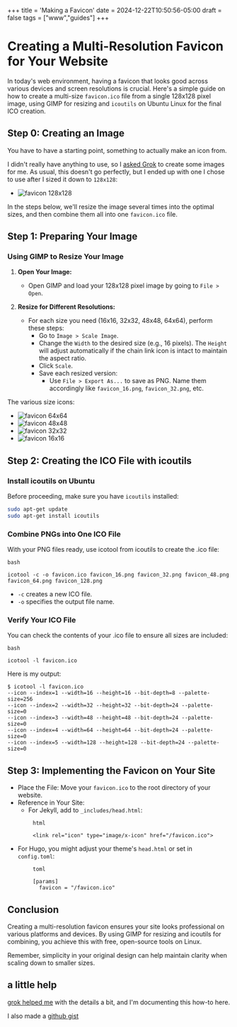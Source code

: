 +++
title = 'Making a Favicon'
date = 2024-12-22T10:50:56-05:00
draft = false
tags = ["www","guides"]
+++

# Creating a Multi-Resolution Favicon for Your Website

In today's web environment, having a favicon that looks good across various devices and screen resolutions is crucial. 
Here's a simple guide on how to create a multi-size `favicon.ico` file from a single 128x128 pixel image, using GIMP for resizing and `icoutils` on Ubuntu Linux for the final ICO creation.

## Step 0: Creating an Image
You have to have a starting point, something to actually make an icon from.

I didn't really have anything to use, so I [asked Grok](https://x.com/i/grok/share/5nlRPlZUikzFBIrvZWnMwmC8o) to create some images for me.
As usual, this doesn't go perfectly, but I ended up with one I chose to use after I sized it down to `128x128`:

- ![favicon 128x128](/images/favicon/favicon_128.png)

In the steps below, we'll resize the image several times into the optimal sizes, and then combine them all into one `favicon.ico` file.

## Step 1: Preparing Your Image

### Using GIMP to Resize Your Image

1. **Open Your Image:**
   - Open GIMP and load your 128x128 pixel image by going to `File > Open`.

2. **Resize for Different Resolutions:**
   - For each size you need (16x16, 32x32, 48x48, 64x64), perform these steps:
     - Go to `Image > Scale Image`.
     - Change the `Width` to the desired size (e.g., 16 pixels). The `Height` will adjust automatically if the chain link icon is intact to maintain the aspect ratio.
     - Click `Scale`.
     - Save each resized version:
       - Use `File > Export As...` to save as PNG. Name them accordingly like `favicon_16.png`, `favicon_32.png`, etc.
       
The various size icons:
- ![favicon 64x64](/images/favicon/favicon_64.png)
- ![favicon 48x48](/images/favicon/favicon_48.png)
- ![favicon 32x32](/images/favicon/favicon_32.png)
- ![favicon 16x16](/images/favicon/favicon_16.png)

## Step 2: Creating the ICO File with icoutils

### Install icoutils on Ubuntu

Before proceeding, make sure you have `icoutils` installed:
```bash
sudo apt-get update
sudo apt-get install icoutils
```


### Combine PNGs into One ICO File
With your PNG files ready, use icotool from icoutils to create the .ico file:

```
bash

icotool -c -o favicon.ico favicon_16.png favicon_32.png favicon_48.png favicon_64.png favicon_128.png
```

- `-c` creates a new ICO file.
- `-o` specifies the output file name.


### Verify Your ICO File
You can check the contents of your .ico file to ensure all sizes are included:

```
bash

icotool -l favicon.ico
```

Here is my output:

```
$ icotool -l favicon.ico 
--icon --index=1 --width=16 --height=16 --bit-depth=8 --palette-size=256
--icon --index=2 --width=32 --height=32 --bit-depth=24 --palette-size=0
--icon --index=3 --width=48 --height=48 --bit-depth=24 --palette-size=0
--icon --index=4 --width=64 --height=64 --bit-depth=24 --palette-size=0
--icon --index=5 --width=128 --height=128 --bit-depth=24 --palette-size=0
```

## Step 3: Implementing the Favicon on Your Site

- Place the File: Move your `favicon.ico` to the root directory of your website.
- Reference in Your Site:
  - For Jekyll, add to `_includes/head.html`:
```  
        html

        <link rel="icon" type="image/x-icon" href="/favicon.ico">
```

  - For Hugo, you might adjust your theme's `head.html` or set in `config.toml`:
```  
        toml

        [params]
          favicon = "/favicon.ico"
```

## Conclusion
Creating a multi-resolution favicon ensures your site looks professional on various platforms and devices. 
By using GIMP for resizing and icoutils for combining, you achieve this with free, open-source tools on Linux. 

Remember, simplicity in your original design can help maintain clarity when scaling down to smaller sizes.

## a little help
[grok helped me](https://x.com/i/grok/share/4e7Yz0PUK7vmvsbguVnas6lhA) with the details a bit, and I'm documenting this how-to here.

I also made a [github gist](https://gist.github.com/jfrobbins/7a579fe888b08612f892db759db2ed13)
